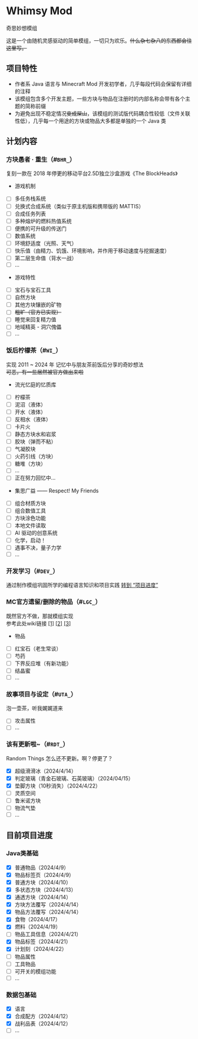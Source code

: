 # Whimsy Mod
奇思妙想模组

这是一个由随机灵感驱动的简单模组，一切只为欢乐。~~什么杂七杂八的东西都会往这里写。~~
## 项目特性
- 作者系 Java 语言与 Minecraft Mod 开发初学者，几乎每段代码会保留有详细的注释
- 该模组包含多个开发主题，一些方块与物品在注册时的内部名称会带有各个主题的简称前缀
- 为避免出现不稳定情况~~变成屎山~~，该模组的测试版代码耦合性较低（文件关联性低），几乎每一个用途的方块或物品大多都是单独的一个 Java 类

## 计划内容

### 方块愚者 · 重生（#`BHR_`）
复刻一款在 2018 年停更的移动平台2.5D独立沙盒游戏《The BlockHeads》  
- 游戏机制
+ [ ] 多任务栈系统
+ [ ] 兑换式合成系统（类似于原主机版和携带版的 MATTIS）
+ [ ] 合成任务列表
+ [ ] 多种熔炉的燃料热值系统
+ [ ] 便携的可升级的传送门
+ [ ] 数值系统
+ [ ] 环境舒适度（光照、天气）
+ [ ] 快乐值（由精力、饥饿、环境影响，并作用于移动速度与挖掘速度）
+ [ ] 第二层生命值（背水一战）
+ [ ] ...
- 游戏特性
+ [ ] 宝石与宝石工具
+ [ ] 自然方块
+ [ ] 其他方块镶嵌的矿物
+ [ ] ~~粗旷（官方已实现）~~
+ [ ] 睡觉来回复精力值
+ [ ] 地域精英 - 洞穴傀儡
+ [ ] ...

### 饭后柠檬茶（#`WI_`）
实现 2011 ~ 2024 年 记忆中与朋友茶前饭后分享的奇妙想法  
~~可恶，有一些居然被官方做出来啦~~
- 流光忆庭的忆质库
+ [ ] 柠檬茶
+ [ ] 泥沼（液体）
+ [ ] 开水（液体）
+ [ ] 反相水（液体）
+ [ ] 卡片火
+ [ ] 静态方块水和岩浆
+ [ ] 胶块（弹而不粘）
+ [ ] 气凝胶块
+ [ ] 火药引线（方块）
+ [ ] 糖堆（方块）
+ [ ] ...
+ [ ] 正在努力回忆中...
- 集思广益 —— Respect! My Friends
+ [ ] 组合材质方块
+ [ ] 组合数值工具
+ [ ] 方块涂色功能
+ [ ] 本地文件读取
+ [ ] AI 驱动的创意系统
+ [ ] 化学，启动！
+ [ ] 遇事不决，量子力学
+ [ ] ...

### 开发学习（#`DEV_`）
通过制作模组巩固所学的编程语言知识和项目实践
[转到 “项目进度”](#java类基础)


### MC官方遗留/删除的物品（#`LGC_`）
既然官方不做，那就模组实现  
参考此处wiki链接 [[1]](https://zh.minecraft.wiki/w/Java%E7%89%88%E5%B7%B2%E7%A7%BB%E9%99%A4%E7%89%B9%E6%80%A7#%E6%9C%AA%E4%BD%BF%E7%94%A8%E7%9A%84%E7%99%BD%E8%89%B2%E7%BA%B9%E7%90%86) [[2]](https://zh.minecraft.wiki/w/Java%E7%89%88%E6%9C%AA%E4%BD%BF%E7%94%A8%E7%89%B9%E6%80%A7) [[3]](https://zh.minecraft.wiki/w/Java%E7%89%88%E6%8F%90%E5%8F%8A%E7%89%B9%E6%80%A7#%E2%80%9C%E8%B6%85%E9%AB%98%E2%80%9D%E5%9B%BE%E5%83%8F%E5%93%81%E8%B4%A8)
- 物品
+ [ ] 红宝石（老生常谈）
+ [ ] 芍药
+ [ ] 下界反应堆（有新功能）
+ [ ] 结晶蜜
+ [ ] ...

### 故事项目与设定（#`UTA_`）
泡一壶茶，听我娓娓道来
+ [ ] 攻击属性
+ [ ] ...

### 该有更新啦~（#`RDT_`）
Random Things 怎么还不更新。啊？停更了？
+ [x] 超级滑滑冰（2024/4/14）
+ [x] 判定玻璃（青金石玻璃、石英玻璃）（2024/04/15）
+ [x] 垫脚方块（10秒消失）（2024/4/22）
+ [ ] 灵质空间
+ [ ] 鲁米诺方块
+ [ ] 物流气垫
+ [ ] ...

## 目前项目进度

### Java类基础
+ [x] 普通物品（2024/4/9）
+ [x] 物品标签页（2024/4/9）
+ [x] 普通方块（2024/4/10）
+ [x] 多状态方块（2024/4/13）
+ [x] 通透方块（2024/4/14）
+ [x] 方块方法覆写（2024/4/14）
+ [x] 物品方法覆写（2024/4/14）
+ [x] 食物（2024/4/17）
+ [x] 燃料（2024/4/19）
+ [ ] 物品工具信息（2024/4/21）
+ [x] 物品标签（2024/4/21）
+ [x] 计划刻（2024/4/22）
+ [ ] 物品属性
+ [ ] 工具物品
+ [ ] 可开关的模组功能
+ [ ] ...

### 数据包基础
+ [x] 语言
+ [x] 合成配方（2024/4/12）
+ [x] 战利品表（2024/4/12）
+ [ ] ...